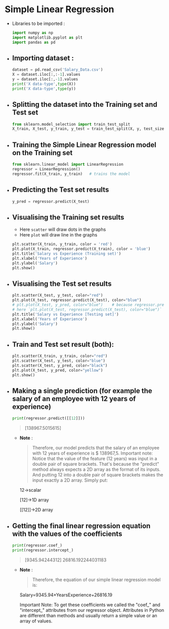 # Simple Linear Regression

- Libraries to be imported : 
	```py
	import numpy as np
	import matplotlib.pyplot as plt
	import pandas as pd
	```

- ## Importing dataset : 
	```py
	dataset = pd.read_csv('Salary_Data.csv')
	X = dataset.iloc[:,:-1].values
	y = dataset.iloc[:,-1].values
	print('X data-type',type(X))
	print('X data-type',type(y))
	```
- ## Splitting the dataset into the Training set and Test set
	```py
	from sklearn.model_selection import train_test_split
	X_train, X_test, y_train, y_test = train_test_split(X, y, test_size = 1/3, random_state = 0)
	```
	
- ## Training the Simple Linear Regression model on the Training set
	```py
	from sklearn.linear_model import LinearRegression
	regressor = LinearRegression()
	regressor.fit(X_train, y_train)   # trains the model
	```

- ## Predicting the Test set results
	```py
	y_pred = regressor.predict(X_test)
	```
	
- ## Visualising the Training set results
	- Here `scatter` will draw dots in the graphs
	- Here `plot` will draw line in the graphs
	```py
	plt.scatter(X_train, y_train, color = 'red')
	plt.plot(X_train, regressor.predict(X_train), color = 'blue')
	plt.title('Salary vs Experience (Training set)')
	plt.xlabel('Years of Experience')
	plt.ylabel('Salary')
	plt.show()
	```
	
- ## Visualising the Test set results
	```py
	plt.scatter(X_test, y_test, color="red")
	plt.plot(X_test, regressor.predict(X_test), color="blue")
	# plt.plot(X_test, y_pred, color="blue")    # because regressor.predict(X_test) is same as y_pred
	# here `plt.plot(X_test, regressor.predict(X_test), color="blue")` and `plt.plot(X_train, regressor.predict(X_train), color="blue")` will give same regresssion line.
	plt.title('Salary vs Experience [Testing set]')
	plt.xlabel('Years of Experience')
	plt.ylabel('Salary')
	plt.show()
	```

- ## Train and Test set result (both):
	```py
	plt.scatter(X_train, y_train, color="red")
	plt.scatter(X_test, y_test, color="blue")
	plt.scatter(X_test, y_pred, color="black")
	plt.plot(X_test, y_pred, color="yellow")
	plt.show()
	```
		
- ## Making a single prediction (for example the salary of an employee with 12 years of experience)
	```py
	print(regressor.predict([[12]]))
	```
	> [138967.5015615]
	- **Note** : 
		> Therefore, our model predicts that the salary of an employee with 12 years of experience is $ 138967,5.
		Important note: Notice that the value of the feature (12 years) was input in a double pair of square brackets. That's because the "predict" method always expects a 2D array as the format of its inputs. And putting 12 into a double pair of square brackets makes the input exactly a 2D array. Simply put:
		
		12→scalar 
		
		[12]→1D array 
		
		[[12]]→2D array
		
- ## Getting the final linear regression equation with the values of the coefficients
	```py
	print(regressor.coef_)
	print(regressor.intercept_)
	```
	> [9345.94244312]
	26816.192244031183
	
	- **Note** : 
		> Therefore, the equation of our simple linear regression model is:

		Salary=9345.94×YearsExperience+26816.19 
		
		Important Note: To get these coefficients we called the "coef_" and "intercept_" attributes from our regressor object. Attributes in Python are different than methods and usually return a simple value or an array of values.